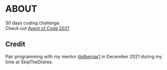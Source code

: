 # ABOUT <br>

30 days coding challenge <br>
Check out [Avent of Code 2021](https://adventofcode.com/2021)

## Credit

Pair programming with my mentor [@dbernar1](https://github.com/dbernar1) in December 2021 during my time at SkipTheDishes.

